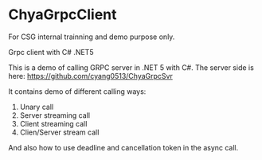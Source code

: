 # ChyaGrpcClient

For CSG internal trainning and demo purpose only.

Grpc client with C# .NET5

This is a demo of calling GRPC server in .NET 5 with C#.
The server side is here: https://github.com/cyang0513/ChyaGrpcSvr

It contains demo of different calling ways:

1. Unary call
2. Server streaming call
3. Client streaming call
4. Clien/Server stream call

And also how to use deadline and cancellation token in the async call.
